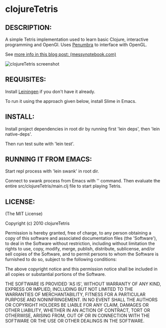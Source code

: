 # clojureTetris

## DESCRIPTION:

A simple Tetris implementation used to learn basic Clojure,
interactive programming and OpenGl. Uses [Penumbra](http://github.com/ztellman/penumbra) to interface with OpenGL.

See [more info in this blog post: (messynotebook.com)](http://messynotebook.com/?p=1496)

<img src="https://github.com/thomanil/clojureTetris/blob/master/screenshot.jpg" alt="clojureTetris screenshot" />


## REQUISITES:

Install [Leiningen](http://github.com/technomancy/leiningen) if you
don't have it already.

To run it using the approach given below, install Slime in Emacs.

## INSTALL:

Install project dependencies in root dir by running first 'lein deps', then
'lein native-deps'.

Then run test suite with 'lein test'.

## RUNNING IT FROM EMACS:

Start repl process with 'lein swank' in root dir.

Connect to swank process from Emacs with
'<slime-connect>' command.  Then evaluate the entire
src/clojureTetris/main.clj file to start playing Tetris.

## LICENSE:

(The MIT License)

Copyright (c) 2010 clojureTetris

Permission is hereby granted, free of charge, to any person obtaining
a copy of this software and associated documentation files (the
'Software'), to deal in the Software without restriction, including
without limitation the rights to use, copy, modify, merge, publish,
distribute, sublicense, and/or sell copies of the Software, and to
permit persons to whom the Software is furnished to do so, subject to
the following conditions:

The above copyright notice and this permission notice shall be
included in all copies or substantial portions of the Software.

THE SOFTWARE IS PROVIDED 'AS IS', WITHOUT WARRANTY OF ANY KIND,
EXPRESS OR IMPLIED, INCLUDING BUT NOT LIMITED TO THE WARRANTIES OF
MERCHANTABILITY, FITNESS FOR A PARTICULAR PURPOSE AND NONINFRINGEMENT.
IN NO EVENT SHALL THE AUTHORS OR COPYRIGHT HOLDERS BE LIABLE FOR ANY
CLAIM, DAMAGES OR OTHER LIABILITY, WHETHER IN AN ACTION OF CONTRACT,
TORT OR OTHERWISE, ARISING FROM, OUT OF OR IN CONNECTION WITH THE
SOFTWARE OR THE USE OR OTHER DEALINGS IN THE SOFTWARE.